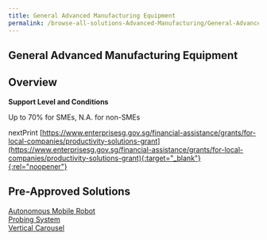 ```yaml
---
title: General Advanced Manufacturing Equipment
permalink: /browse-all-solutions-Advanced-Manufacturing/General-Advanced-Manufacturing-Equipment
---
```


## General Advanced Manufacturing Equipment
## Overview

**Support Level and Conditions**

Up to 70% for SMEs, N.A. for non-SMEs

nextPrint
[https://www.enterprisesg.gov.sg/financial-assistance/grants/for-local-companies/productivity-solutions-grant](https://www.enterprisesg.gov.sg/financial-assistance/grants/for-local-companies/productivity-solutions-grant){:target="_blank"}{:rel="noopener"}

## Pre-Approved Solutions

<a href='/productivity-solutions-grant/solutionrepo/solution27' target='_blank'>Autonomous Mobile Robot</a><br>
<a href='/productivity-solutions-grant/solutionrepo/solution93' target='_blank'>Probing System</a><br>
<a href='/productivity-solutions-grant/solutionrepo/solution160' target='_blank'>Vertical Carousel</a><br>
